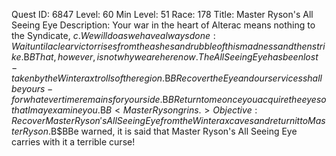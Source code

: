 Quest ID: 6847
Level: 60
Min Level: 51
Race: 178
Title: Master Ryson's All Seeing Eye
Description: Your war in the heart of Alterac means nothing to the Syndicate, $c. We will do as we have always done: Wait until a clear victor rises from the ashes and rubble of this madness and then strike.$B$BThat, however, is not why we are here now. The All Seeing Eye has been lost - taken by the Winterax trolls of the region.$B$BRecover the Eye and our services shall be yours - for whatever time remains for your side.$B$BReturn to me once you acquire the eye so that I may examine you.$B$B<Master Ryson grins.>
Objective: Recover Master Ryson's All Seeing Eye from the Winterax caves and return it to Master Ryson.$B$BBe warned, it is said that Master Ryson's All Seeing Eye carries with it a terrible curse!
